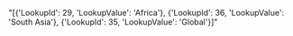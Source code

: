 "[{'LookupId': 29, 'LookupValue': 'Africa'}, {'LookupId': 36, 'LookupValue': 'South Asia'}, {'LookupId': 35, 'LookupValue': 'Global'}]"
